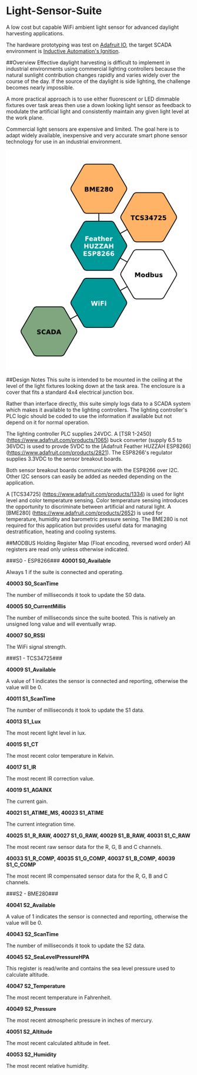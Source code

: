 # Light-Sensor-Suite
A low cost but capable WiFi ambient light sensor for advanced daylight harvesting applications.

The hardware prototyping was test on [Adafruit IO](https://io.adafruit.com), the target SCADA environment is [Inductive Automation's Ignition](https://inductiveautomation.com/scada-software/).

##Overview
Effective daylight harvesting is difficult to implement in industrial environments using commercial lighting controllers because the natural sunlight contribution changes rapidly and varies widely over the course of the day. If the source of the daylight is side lighting, the challenge becomes nearly impossible.

A more practical approach is to use either fluorescent or LED dimmable fixtures over task areas then use a down looking light sensor as feedback to modulate the artificial light and consistently maintain any given light level at the work plane.

Commercial light sensors are expensive and limited. The goal here is to adapt widely available, inexpensive and very accurate smart phone sensor technology for use in an industrial environment.

![LSS Overview](/images/light-suite.png)

##Design Notes
This suite is intended to be mounted in the ceiling at the level of the light fixtures looking down at the task area. The enclosure is a cover that fits a standard 4x4 electrical junction box.

Rather than interface directly, this suite simply logs data to a SCADA system which makes it available to the lighting controllers. The lighting controller's PLC logic should be coded to use the information if available but not depend on it for normal operation. 

The lighting controller PLC supplies 24VDC. A [TSR 1-2450] (https://www.adafruit.com/products/1065) buck converter (supply 6.5 to 36VDC) is used to provde 5VDC to the [Adafruit Feather HUZZAH ESP8266] (https://www.adafruit.com/products/2821). The ESP8266's regulator supplies 3.3VDC to the sensor breakout boards.

Both sensor breakout boards communicate with the ESP8266 over I2C. Other I2C sensors can easily be added as needed depending on the application.

A [TCS34725] (https://www.adafruit.com/products/1334) is used for light level and color temperature sensing. Color temperature sensing introduces the opportunity to discriminate between artificial and natural light. A [BME280] (https://www.adafruit.com/products/2652) is used for temperature, humidity and barometric pressure sening. The BME280 is not required for this application but provides useful data for managing destratification, heating and cooling systems.

##MODBUS Holding Register Map (Float encoding, reversed word order)
All registers are read only unless otherwise indicated.

###S0 - ESP8266###
**40001 S0_Available**

Always 1 if the suite is connected and operating. 

**40003 S0_ScanTime**

The number of milliseconds it took to update the S0 data.

**40005 S0_CurrentMillis**

The number of milliseconds since the suite booted. This is natively an unsigned long value and will eventually wrap.

**40007 S0_RSSI**

The WiFi signal strength.

###S1 - TCS34725###

**40009 S1_Available**

A value of 1 indicates the sensor is connected and reporting, otherwise the value will be 0.

**40011 S1_ScanTime**

The number of milliseconds it took to update the S1 data.

**40013 S1_Lux**

The most recent light level in lux.

**40015 S1_CT**

The most recent color temperature in Kelvin.

**40017 S1_IR**

The most recent IR correction value.

**40019 S1_AGAINX**

The current gain.

**40021 S1_ATIME_MS, 40023 S1_ATIME**

The current integration time.

**40025 S1_R_RAW, 40027 S1_G_RAW, 40029 S1_B_RAW, 40031 S1_C_RAW**

The most recent raw sensor data for the R, G, B and C channels.

**40033 S1_R_COMP, 40035 S1_G_COMP, 40037 S1_B_COMP, 40039 S1_C_COMP**

The most recent IR compensated sensor data for the R, G, B and C channels.

###S2 - BME280###

**40041 S2_Available**

A value of 1 indicates the sensor is connected and reporting, otherwise the value will be 0.

**40043 S2_ScanTime**

The number of milliseconds it took to update the S2 data.

**40045 S2_SeaLevelPressureHPA**  

This register is read/write and contains the sea level pressure used to calculate altitude.

**40047 S2_Temperature**

The most recent temperature in Fahrenheit.

**40049 S2_Pressure**

The most recent atmospheric pressure in inches of mercury.

**40051 S2_Altitude**

The most recent calculated altitude in feet.

**40053 S2_Humidity**

The most recent relative humidity.
